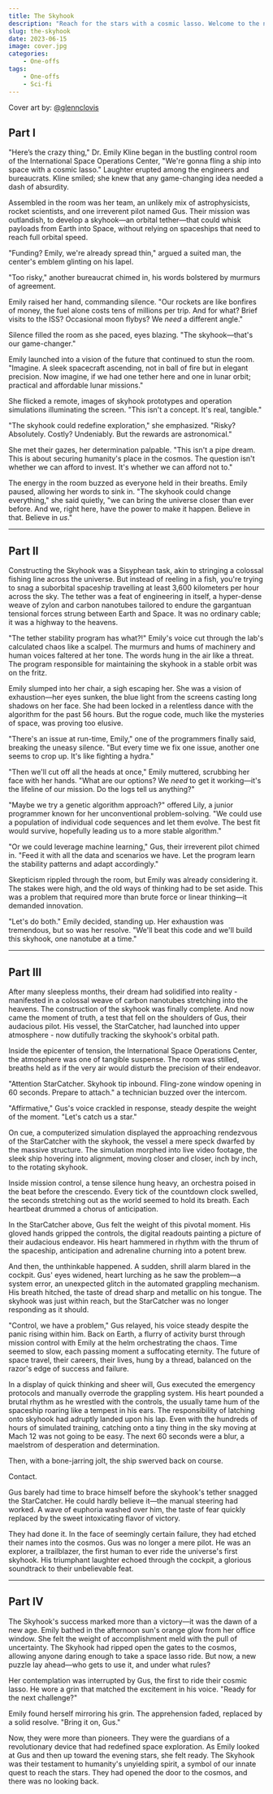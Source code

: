 ```yaml
---
title: The Skyhook
description: "Reach for the stars with a cosmic lasso. Welcome to the new era of space travel: daring pilots, ingenious scientists, and one audacious plan to change our future among the stars. Will you catch a ride on The Skyhook?"
slug: the-skyhook
date: 2023-06-15
image: cover.jpg
categories:
    - One-offs
tags:
    - One-offs
    - Sci-fi
---
```


Cover art by: [@glennclovis](https://www.deviantart.com/glennclovis/art/Space-Elevator-447553527)

## Part I

"Here’s the crazy thing," Dr. Emily Kline began in the bustling control room of the International Space Operations Center, "We're gonna fling a ship into space with a cosmic lasso." Laughter erupted among the engineers and bureaucrats. Kline smiled; she knew that any game-changing idea needed a dash of absurdity.

Assembled in the room was her team, an unlikely mix of astrophysicists, rocket scientists, and one irreverent pilot named Gus. Their mission was outlandish, to develop a skyhook—an orbital tether—that could whisk payloads from Earth into Space, without relying on spaceships that need to reach full orbital speed.

"Funding? Emily, we're already spread thin," argued a suited man, the center's emblem glinting on his lapel.

"Too risky," another bureaucrat chimed in, his words bolstered by murmurs of agreement.

Emily raised her hand, commanding silence. "Our rockets are like bonfires of money, the fuel alone costs tens of millions per trip. And for what? Brief visits to the ISS? Occasional moon flybys? We *need* a different angle."

Silence filled the room as she paced, eyes blazing. "The skyhook—that's our game-changer."

Emily launched into a vision of the future that continued to stun the room. "Imagine. A sleek spacecraft ascending, not in ball of fire but in elegant precision. Now imagine, if we had one tether here and one in lunar orbit; practical and affordable lunar missions."

She flicked a remote, images of skyhook prototypes and operation simulations illuminating the screen. "This isn't a concept. It's real, tangible."

"The skyhook could redefine exploration," she emphasized. "Risky? Absolutely. Costly? Undeniably. But the rewards are astronomical."

She met their gazes, her determination palpable. "This isn't a pipe dream. This is about securing humanity's place in the cosmos. The question isn't whether we can afford to invest. It's whether we can afford not to."

The energy in the room buzzed as everyone held in their breaths. Emily paused, allowing her words to sink in. "The skyhook could change everything," she said quietly, "we can bring the universe closer than ever before. And we, right here, have the power to make it happen. Believe in that. Believe in *us*."

---

## Part II

Constructing the Skyhook was a Sisyphean task, akin to stringing a colossal fishing line across the universe. But instead of reeling in a fish, you're trying to snag a suborbital spaceship travelling at least 3,600 kilometers per hour across the sky. The tether was a feat of engineering in itself, a hyper-dense weave of zylon and carbon nanotubes tailored to endure the gargantuan tensional forces strung between Earth and Space. It was no ordinary cable; it was a highway to the heavens.

"The tether stability program has what?!" Emily's voice cut through the lab's calculated chaos like a scalpel. The murmurs and hums of machinery and human voices faltered at her tone. The words hung in the air like a threat. The program responsible for maintaining the skyhook in a stable orbit was on the fritz.

Emily slumped into her chair, a sigh escaping her. She was a vision of exhaustion—her eyes sunken, the blue light from the screens casting long shadows on her face. She had been locked in a relentless dance with the algorithm for the past 56 hours. But the rogue code, much like the mysteries of space, was proving too elusive.

"There's an issue at run-time, Emily," one of the programmers finally said, breaking the uneasy silence. "But every time we fix one issue, another one seems to crop up. It's like fighting a hydra."

"Then we'll cut off all the heads at once," Emily muttered, scrubbing her face with her hands. "What are our options? We *need* to get it working—it's the lifeline of our mission. Do the logs tell us anything?"

"Maybe we try a genetic algorithm approach?" offered Lily, a junior programmer known for her unconventional problem-solving. "We could use a population of individual code sequences and let them evolve. The best fit would survive, hopefully leading us to a more stable algorithm."

"Or we could leverage machine learning," Gus, their irreverent pilot chimed in. "Feed it with all the data and scenarios we have. Let the program learn the stability patterns and adapt accordingly."

Skepticism rippled through the room, but Emily was already considering it. The stakes were high, and the old ways of thinking had to be set aside. This was a problem that required more than brute force or linear thinking—it demanded innovation.

"Let's do both." Emily decided, standing up. Her exhaustion was tremendous, but so was her resolve. "We'll beat this code and we'll build this skyhook, one nanotube at a time."

---

## Part III

After many sleepless months, their dream had solidified into reality - manifested in a colossal weave of carbon nanotubes stretching into the heavens. The construction of the skyhook was finally complete. And now came the moment of truth, a test that fell on the shoulders of Gus, their audacious pilot. His vessel, the StarCatcher, had launched into upper atmosphere - now dutifully tracking the skyhook's orbital path.

Inside the epicenter of tension, the International Space Operations Center, the atmosphere was one of tangible suspense. The room was stilled, breaths held as if the very air would disturb the precision of their endeavor.

"Attention StarCatcher. Skyhook tip inbound. Fling-zone window opening in 60 seconds. Prepare to attach." a technician buzzed over the intercom.

"Affirmative," Gus's voice crackled in response, steady despite the weight of the moment. "Let's catch us a star."

On cue, a computerized simulation displayed the approaching rendezvous of the StarCatcher with the skyhook, the vessel a mere speck dwarfed by the massive structure. The simulation morphed into live video footage, the sleek ship hovering into alignment, moving closer and closer, inch by inch, to the rotating skyhook.

Inside mission control, a tense silence hung heavy, an orchestra poised in the beat before the crescendo. Every tick of the countdown clock swelled, the seconds stretching out as the world seemed to hold its breath. Each heartbeat drummed a chorus of anticipation.

In the StarCatcher above, Gus felt the weight of this pivotal moment. His gloved hands gripped the controls, the digital readouts painting a picture of their audacious endeavor. His heart hammered in rhythm with the thrum of the spaceship, anticipation and adrenaline churning into a potent brew.

And then, the unthinkable happened. A sudden, shrill alarm blared in the cockpit. Gus' eyes widened, heart lurching as he saw the problem—a system error, an unexpected glitch in the automated grappling mechanism. His breath hitched, the taste of dread sharp and metallic on his tongue. The skyhook was just within reach, but the StarCatcher was no longer responding as it should.

"Control, we have a problem," Gus relayed, his voice steady despite the panic rising within him. Back on Earth, a flurry of activity burst through mission control with Emily at the helm orchestrating the chaos. Time seemed to slow, each passing moment a suffocating eternity. The future of space travel, their careers, their lives, hung by a thread, balanced on the razor's edge of success and failure.

In a display of quick thinking and sheer will, Gus executed the emergency protocols and manually overrode the grappling system. His heart pounded a brutal rhythm as he wrestled with the controls, the usually tame hum of the spaceship roaring like a tempest in his ears. The responsibility of latching onto skyhook had adruptly landed upon his lap. Even with the hundreds of hours of simulated training, catching onto a tiny thing in the sky moving at Mach 12 was not going to be easy. The next 60 seconds were a blur, a maelstrom of desperation and determination. 

Then, with a bone-jarring jolt, the ship swerved back on course.

Contact. 

Gus barely had time to brace himself before the skyhook's tether snagged the StarCatcher. He could hardly believe it—the manual steering had worked. A wave of euphoria washed over him, the taste of fear quickly replaced by the sweet intoxicating flavor of victory.

They had done it. In the face of seemingly certain failure, they had etched their names into the cosmos. Gus was no longer a mere pilot. He was an explorer, a trailblazer, the first human to ever ride the universe's first skyhook. His triumphant laughter echoed through the cockpit, a glorious soundtrack to their unbelievable feat.

---

## Part IV

The Skyhook's success marked more than a victory—it was the dawn of a new age. Emily bathed in the afternoon sun's orange glow from her office window. She felt the weight of accomplishment meld with the pull of uncertainty. The Skyhook had ripped open the gates to the cosmos, allowing anyone daring enough to take a space lasso ride. But now, a new puzzle lay ahead—who gets to use it, and under what rules?

Her contemplation was interrupted by Gus, the first to ride their cosmic lasso. He wore a grin that matched the excitement in his voice. "Ready for the next challenge?"

Emily found herself mirroring his grin. The apprehension faded, replaced by a solid resolve. "Bring it on, Gus."

Now, they were more than pioneers. They were the guardians of a revolutionary device that had redefined space exploration. As Emily looked at Gus and then up toward the evening stars, she felt ready. The Skyhook was their testament to humanity's unyielding spirit, a symbol of our innate quest to reach the stars. They had opened the door to the cosmos, and there was no looking back.
